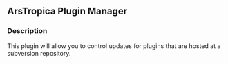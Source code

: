 ## ArsTropica Plugin Manager

### Description
This plugin will allow you to control updates for plugins that are hosted at a subversion repository.

